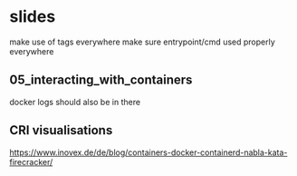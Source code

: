 # slides
make use of tags everywhere
make sure entrypoint/cmd used properly everywhere

## 05_interacting_with_containers
docker logs should also be in there

## CRI visualisations
https://www.inovex.de/de/blog/containers-docker-containerd-nabla-kata-firecracker/